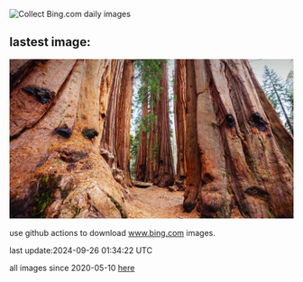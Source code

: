 ![Collect Bing.com daily images](https://github.com/counter2015/bing-daily-images/workflows/Collect%20Bing.com%20daily%20images/badge.svg)
## lastest image:
![](images/GiantSequoias.jpg)

use github actions to download www.bing.com images.

last update:2024-09-26 01:34:22 UTC

all images since 2020-05-10 [here](https://github.com/counter2015/bing-daily-images/tree/master/images) 
